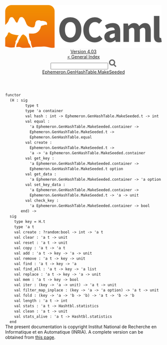 <!-- ((! set title API !)) ((! set documentation !)) ((! set api !)) ((! set nobreadcrumb !)) -->
<div class="api"><header><nav class="toc brand"><a class="brand" href="https://ocaml.org/"><img src="colour-logo-gray.svg" class="svg" alt="OCaml"></a></nav><nav class="toc"><div class="toc_version"><a href="/docs" id="version-select">Version 4.03</a></div><a href="index.html">&lt; General Index</a><div class="api_search"><input type="text" name="apisearch" id="api_search" oninput="mySearch(false);" onkeypress="this.oninput();" onclick="this.oninput();" onpaste="this.oninput();">
<img src="search_icon.svg" alt="Search" class="svg" onclick="mySearch(false)"></div>
<div id="search_results"></div><div class="toc_title"><a href="Ephemeron.GenHashTable.MakeSeeded.html">Ephemeron.GenHashTable.MakeSeeded</a></div><ul></ul></nav></header>
<code class="code"><span class="keyword">functor</span>
&nbsp;&nbsp;(<span class="constructor">H</span>&nbsp;:&nbsp;<span class="keyword">sig</span>
&nbsp;&nbsp;&nbsp;&nbsp;&nbsp;&nbsp;&nbsp;&nbsp;&nbsp;<span class="keyword">type</span>&nbsp;t
&nbsp;&nbsp;&nbsp;&nbsp;&nbsp;&nbsp;&nbsp;&nbsp;&nbsp;<span class="keyword">type</span>&nbsp;<span class="keywordsign">'</span>a&nbsp;container
&nbsp;&nbsp;&nbsp;&nbsp;&nbsp;&nbsp;&nbsp;&nbsp;&nbsp;<span class="keyword">val</span>&nbsp;hash&nbsp;:&nbsp;int&nbsp;<span class="keywordsign">-&gt;</span>&nbsp;<span class="constructor">Ephemeron</span>.<span class="constructor">GenHashTable</span>.<span class="constructor">MakeSeeded</span>.t&nbsp;<span class="keywordsign">-&gt;</span>&nbsp;int
&nbsp;&nbsp;&nbsp;&nbsp;&nbsp;&nbsp;&nbsp;&nbsp;&nbsp;<span class="keyword">val</span>&nbsp;equal&nbsp;:
&nbsp;&nbsp;&nbsp;&nbsp;&nbsp;&nbsp;&nbsp;&nbsp;&nbsp;&nbsp;&nbsp;<span class="keywordsign">'</span>a&nbsp;<span class="constructor">Ephemeron</span>.<span class="constructor">GenHashTable</span>.<span class="constructor">MakeSeeded</span>.container&nbsp;<span class="keywordsign">-&gt;</span>
&nbsp;&nbsp;&nbsp;&nbsp;&nbsp;&nbsp;&nbsp;&nbsp;&nbsp;&nbsp;&nbsp;<span class="constructor">Ephemeron</span>.<span class="constructor">GenHashTable</span>.<span class="constructor">MakeSeeded</span>.t&nbsp;<span class="keywordsign">-&gt;</span>
&nbsp;&nbsp;&nbsp;&nbsp;&nbsp;&nbsp;&nbsp;&nbsp;&nbsp;&nbsp;&nbsp;<span class="constructor">Ephemeron</span>.<span class="constructor">GenHashTable</span>.equal
&nbsp;&nbsp;&nbsp;&nbsp;&nbsp;&nbsp;&nbsp;&nbsp;&nbsp;<span class="keyword">val</span>&nbsp;create&nbsp;:
&nbsp;&nbsp;&nbsp;&nbsp;&nbsp;&nbsp;&nbsp;&nbsp;&nbsp;&nbsp;&nbsp;<span class="constructor">Ephemeron</span>.<span class="constructor">GenHashTable</span>.<span class="constructor">MakeSeeded</span>.t&nbsp;<span class="keywordsign">-&gt;</span>
&nbsp;&nbsp;&nbsp;&nbsp;&nbsp;&nbsp;&nbsp;&nbsp;&nbsp;&nbsp;&nbsp;<span class="keywordsign">'</span>a&nbsp;<span class="keywordsign">-&gt;</span>&nbsp;<span class="keywordsign">'</span>a&nbsp;<span class="constructor">Ephemeron</span>.<span class="constructor">GenHashTable</span>.<span class="constructor">MakeSeeded</span>.container
&nbsp;&nbsp;&nbsp;&nbsp;&nbsp;&nbsp;&nbsp;&nbsp;&nbsp;<span class="keyword">val</span>&nbsp;get_key&nbsp;:
&nbsp;&nbsp;&nbsp;&nbsp;&nbsp;&nbsp;&nbsp;&nbsp;&nbsp;&nbsp;&nbsp;<span class="keywordsign">'</span>a&nbsp;<span class="constructor">Ephemeron</span>.<span class="constructor">GenHashTable</span>.<span class="constructor">MakeSeeded</span>.container&nbsp;<span class="keywordsign">-&gt;</span>
&nbsp;&nbsp;&nbsp;&nbsp;&nbsp;&nbsp;&nbsp;&nbsp;&nbsp;&nbsp;&nbsp;<span class="constructor">Ephemeron</span>.<span class="constructor">GenHashTable</span>.<span class="constructor">MakeSeeded</span>.t&nbsp;option
&nbsp;&nbsp;&nbsp;&nbsp;&nbsp;&nbsp;&nbsp;&nbsp;&nbsp;<span class="keyword">val</span>&nbsp;get_data&nbsp;:
&nbsp;&nbsp;&nbsp;&nbsp;&nbsp;&nbsp;&nbsp;&nbsp;&nbsp;&nbsp;&nbsp;<span class="keywordsign">'</span>a&nbsp;<span class="constructor">Ephemeron</span>.<span class="constructor">GenHashTable</span>.<span class="constructor">MakeSeeded</span>.container&nbsp;<span class="keywordsign">-&gt;</span>&nbsp;<span class="keywordsign">'</span>a&nbsp;option
&nbsp;&nbsp;&nbsp;&nbsp;&nbsp;&nbsp;&nbsp;&nbsp;&nbsp;<span class="keyword">val</span>&nbsp;set_key_data&nbsp;:
&nbsp;&nbsp;&nbsp;&nbsp;&nbsp;&nbsp;&nbsp;&nbsp;&nbsp;&nbsp;&nbsp;<span class="keywordsign">'</span>a&nbsp;<span class="constructor">Ephemeron</span>.<span class="constructor">GenHashTable</span>.<span class="constructor">MakeSeeded</span>.container&nbsp;<span class="keywordsign">-&gt;</span>
&nbsp;&nbsp;&nbsp;&nbsp;&nbsp;&nbsp;&nbsp;&nbsp;&nbsp;&nbsp;&nbsp;<span class="constructor">Ephemeron</span>.<span class="constructor">GenHashTable</span>.<span class="constructor">MakeSeeded</span>.t&nbsp;<span class="keywordsign">-&gt;</span>&nbsp;<span class="keywordsign">'</span>a&nbsp;<span class="keywordsign">-&gt;</span>&nbsp;unit
&nbsp;&nbsp;&nbsp;&nbsp;&nbsp;&nbsp;&nbsp;&nbsp;&nbsp;<span class="keyword">val</span>&nbsp;check_key&nbsp;:
&nbsp;&nbsp;&nbsp;&nbsp;&nbsp;&nbsp;&nbsp;&nbsp;&nbsp;&nbsp;&nbsp;<span class="keywordsign">'</span>a&nbsp;<span class="constructor">Ephemeron</span>.<span class="constructor">GenHashTable</span>.<span class="constructor">MakeSeeded</span>.container&nbsp;<span class="keywordsign">-&gt;</span>&nbsp;bool
&nbsp;&nbsp;&nbsp;&nbsp;&nbsp;&nbsp;&nbsp;<span class="keyword">end</span>)&nbsp;<span class="keywordsign">-&gt;</span>
&nbsp;&nbsp;<span class="keyword">sig</span>
&nbsp;&nbsp;&nbsp;&nbsp;<span class="keyword">type</span>&nbsp;key&nbsp;=&nbsp;<span class="constructor">H</span>.t
&nbsp;&nbsp;&nbsp;&nbsp;<span class="keyword">type</span>&nbsp;<span class="keywordsign">'</span>a&nbsp;t
&nbsp;&nbsp;&nbsp;&nbsp;<span class="keyword">val</span>&nbsp;create&nbsp;:&nbsp;?random:bool&nbsp;<span class="keywordsign">-&gt;</span>&nbsp;int&nbsp;<span class="keywordsign">-&gt;</span>&nbsp;<span class="keywordsign">'</span>a&nbsp;t
&nbsp;&nbsp;&nbsp;&nbsp;<span class="keyword">val</span>&nbsp;clear&nbsp;:&nbsp;<span class="keywordsign">'</span>a&nbsp;t&nbsp;<span class="keywordsign">-&gt;</span>&nbsp;unit
&nbsp;&nbsp;&nbsp;&nbsp;<span class="keyword">val</span>&nbsp;reset&nbsp;:&nbsp;<span class="keywordsign">'</span>a&nbsp;t&nbsp;<span class="keywordsign">-&gt;</span>&nbsp;unit
&nbsp;&nbsp;&nbsp;&nbsp;<span class="keyword">val</span>&nbsp;copy&nbsp;:&nbsp;<span class="keywordsign">'</span>a&nbsp;t&nbsp;<span class="keywordsign">-&gt;</span>&nbsp;<span class="keywordsign">'</span>a&nbsp;t
&nbsp;&nbsp;&nbsp;&nbsp;<span class="keyword">val</span>&nbsp;add&nbsp;:&nbsp;<span class="keywordsign">'</span>a&nbsp;t&nbsp;<span class="keywordsign">-&gt;</span>&nbsp;key&nbsp;<span class="keywordsign">-&gt;</span>&nbsp;<span class="keywordsign">'</span>a&nbsp;<span class="keywordsign">-&gt;</span>&nbsp;unit
&nbsp;&nbsp;&nbsp;&nbsp;<span class="keyword">val</span>&nbsp;remove&nbsp;:&nbsp;<span class="keywordsign">'</span>a&nbsp;t&nbsp;<span class="keywordsign">-&gt;</span>&nbsp;key&nbsp;<span class="keywordsign">-&gt;</span>&nbsp;unit
&nbsp;&nbsp;&nbsp;&nbsp;<span class="keyword">val</span>&nbsp;find&nbsp;:&nbsp;<span class="keywordsign">'</span>a&nbsp;t&nbsp;<span class="keywordsign">-&gt;</span>&nbsp;key&nbsp;<span class="keywordsign">-&gt;</span>&nbsp;<span class="keywordsign">'</span>a
&nbsp;&nbsp;&nbsp;&nbsp;<span class="keyword">val</span>&nbsp;find_all&nbsp;:&nbsp;<span class="keywordsign">'</span>a&nbsp;t&nbsp;<span class="keywordsign">-&gt;</span>&nbsp;key&nbsp;<span class="keywordsign">-&gt;</span>&nbsp;<span class="keywordsign">'</span>a&nbsp;list
&nbsp;&nbsp;&nbsp;&nbsp;<span class="keyword">val</span>&nbsp;replace&nbsp;:&nbsp;<span class="keywordsign">'</span>a&nbsp;t&nbsp;<span class="keywordsign">-&gt;</span>&nbsp;key&nbsp;<span class="keywordsign">-&gt;</span>&nbsp;<span class="keywordsign">'</span>a&nbsp;<span class="keywordsign">-&gt;</span>&nbsp;unit
&nbsp;&nbsp;&nbsp;&nbsp;<span class="keyword">val</span>&nbsp;mem&nbsp;:&nbsp;<span class="keywordsign">'</span>a&nbsp;t&nbsp;<span class="keywordsign">-&gt;</span>&nbsp;key&nbsp;<span class="keywordsign">-&gt;</span>&nbsp;bool
&nbsp;&nbsp;&nbsp;&nbsp;<span class="keyword">val</span>&nbsp;iter&nbsp;:&nbsp;(key&nbsp;<span class="keywordsign">-&gt;</span>&nbsp;<span class="keywordsign">'</span>a&nbsp;<span class="keywordsign">-&gt;</span>&nbsp;unit)&nbsp;<span class="keywordsign">-&gt;</span>&nbsp;<span class="keywordsign">'</span>a&nbsp;t&nbsp;<span class="keywordsign">-&gt;</span>&nbsp;unit
&nbsp;&nbsp;&nbsp;&nbsp;<span class="keyword">val</span>&nbsp;filter_map_inplace&nbsp;:&nbsp;(key&nbsp;<span class="keywordsign">-&gt;</span>&nbsp;<span class="keywordsign">'</span>a&nbsp;<span class="keywordsign">-&gt;</span>&nbsp;<span class="keywordsign">'</span>a&nbsp;option)&nbsp;<span class="keywordsign">-&gt;</span>&nbsp;<span class="keywordsign">'</span>a&nbsp;t&nbsp;<span class="keywordsign">-&gt;</span>&nbsp;unit
&nbsp;&nbsp;&nbsp;&nbsp;<span class="keyword">val</span>&nbsp;fold&nbsp;:&nbsp;(key&nbsp;<span class="keywordsign">-&gt;</span>&nbsp;<span class="keywordsign">'</span>a&nbsp;<span class="keywordsign">-&gt;</span>&nbsp;<span class="keywordsign">'</span>b&nbsp;<span class="keywordsign">-&gt;</span>&nbsp;<span class="keywordsign">'</span>b)&nbsp;<span class="keywordsign">-&gt;</span>&nbsp;<span class="keywordsign">'</span>a&nbsp;t&nbsp;<span class="keywordsign">-&gt;</span>&nbsp;<span class="keywordsign">'</span>b&nbsp;<span class="keywordsign">-&gt;</span>&nbsp;<span class="keywordsign">'</span>b
&nbsp;&nbsp;&nbsp;&nbsp;<span class="keyword">val</span>&nbsp;length&nbsp;:&nbsp;<span class="keywordsign">'</span>a&nbsp;t&nbsp;<span class="keywordsign">-&gt;</span>&nbsp;int
&nbsp;&nbsp;&nbsp;&nbsp;<span class="keyword">val</span>&nbsp;stats&nbsp;:&nbsp;<span class="keywordsign">'</span>a&nbsp;t&nbsp;<span class="keywordsign">-&gt;</span>&nbsp;<span class="constructor">Hashtbl</span>.statistics
&nbsp;&nbsp;&nbsp;&nbsp;<span class="keyword">val</span>&nbsp;clean&nbsp;:&nbsp;<span class="keywordsign">'</span>a&nbsp;t&nbsp;<span class="keywordsign">-&gt;</span>&nbsp;unit
&nbsp;&nbsp;&nbsp;&nbsp;<span class="keyword">val</span>&nbsp;stats_alive&nbsp;:&nbsp;<span class="keywordsign">'</span>a&nbsp;t&nbsp;<span class="keywordsign">-&gt;</span>&nbsp;<span class="constructor">Hashtbl</span>.statistics
&nbsp;&nbsp;<span class="keyword">end</span></code><div class="copyright">The present documentation is copyright Institut National de Recherche en Informatique et en Automatique (INRIA). A complete version can be obtained from <a href="http://caml.inria.fr/pub/docs/manual-ocaml/">this page</a>.</div></div>
